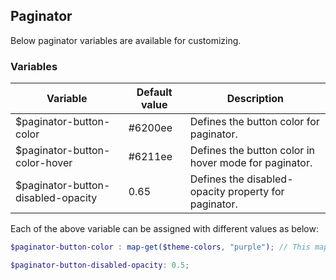 ## Paginator
Below paginator variables are available for customizing.

### Variables

| Variable                              | Default value    | Description                               |
| --------------------------------------|----------------- |-------------------------------------------|
| $paginator-button-color               | #6200ee          | Defines the button color for paginator.|
| $paginator-button-color-hover         | #6211ee          | Defines the button color in hover mode for paginator.|
| $paginator-button-disabled-opacity    | 0.65             | Defines the disabled-opacity property for paginator.|

Each of the above variable can be assigned with different values as below:
```scss
$paginator-button-color : map-get($theme-colors, "purple"); // This map color must be present in the $theme-colors map.

$paginator-button-disabled-opacity: 0.5;
```
